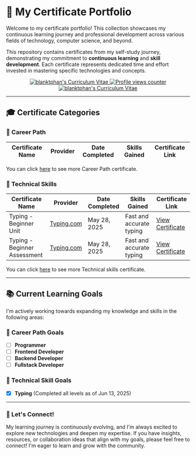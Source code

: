 # 📑 My Certificate Portfolio

Welcome to my certificate portfolio! This collection showcases my continuous learning journey and professional development across various fields of technology, computer science, and beyond.

This repository contains certificates from my self-study journey, demonstrating my commitment to **continuous learning** and **skill development**. Each certificate represents dedicated time and effort invested in mastering specific technologies and concepts.

<section align="center">
    <span>
      <a href="https://github.com/blanktphan/blanktphan/tree/main/certificate" aria-label="blanktphan's certificate">
        <img alt="blanktphan's Curriculum Vitae" src="https://img.shields.io/badge/6-blue?style=for-the-badge&label=Certificate">
      </a>
    </span>
    <span>
      <a href="#" aria-label="Profile visitor counter">
        <img src="https://komarev.com/ghpvc/?username=blanktphan&style=for-the-badge&abbreviated=true" alt="Profile views counter" />
      </a>
    </span>
    <span>
      <a href="#" aria-label="blanktphan's Curriculum Vitae">
        <img alt="blanktphan's Curriculum Vitae" src="https://img.shields.io/badge/Soon-blue?style=for-the-badge&label=Resume/CV">
      </a>
    </span>
</section>

---

## 🎓 Certificate Categories

### 📂 Career Path

| Certificate Name | Provider | Date Completed | Skills Gained | Certificate Link |
|------------------|----------|----------------|---------------|------------------|

You can click [here](./career-path/) to see more Career Path certificate.


### 📂 Technical Skills

| Certificate Name | Provider | Date Completed | Skills Gained       | Certificate Link               |
|------------------|----------|----------------|---------------------|--------------------------------|
| Typing - Beginner Unit | [Typing.com](https://www.typing.com/student/lessons) | May 28, 2025   | Fast and accurate typing    | [View Certificate](./technical-skills/typing/typing-beginner-unit.pdf) |
| Typing - Beginner Assessment | [Typing.com](https://www.typing.com/student/lessons) | May 28, 2025   | Fast and accurate typing    | [View Certificate](./technical-skills/typing/typing-beginner-assessment.pdf) |

You can click [here](./technical-skills/) to see more Technical skills certificate.

---

## 📚 Current Learning Goals

I'm actively working towards expanding my knowledge and skills in the following areas:

### 📂 Career Path Goals

-   [ ] **Programmer**
-   [ ] **Frontend Developer**
-   [ ] **Backend Developer**
-   [ ] **Fullstack Developer**

### 📂 Technical Skill Goals

-   [X] **Typing** (Completed all levels as of Jun 13, 2025)

---

### 👋 Let's Connect!

My learning journey is continuously evolving, and I'm always excited to explore new technologies and deepen my expertise. If you have insights, resources, or collaboration ideas that align with my goals, please feel free to connect! I'm eager to learn and grow with the community.